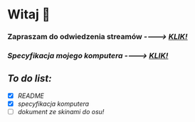 # **Witaj** 👋

### ****Zapraszam do odwiedzenia streamów**** *---->* <em><ins>[KLIK!](https://twitch.tv/pawelgamer)<em><ins>


### ****Specyfikacja mojego komputera**** *---->* <em><ins>[KLIK!](https://github.com/PawelGamer/PawelGamer/blob/master/PawelGamer%E2%80%99s%20Equipment.md)<em><ins>


 ## **To do list:**

- [x] README 
- [x] specyfikacja komputera
- [ ] dokument ze skinami do osu!
